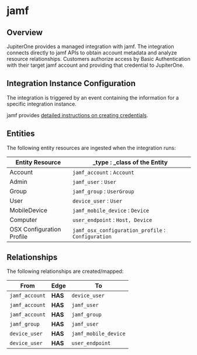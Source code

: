 # jamf

## Overview

JupiterOne provides a managed integration with jamf. The integration connects
directly to jamf APIs to obtain account metadata and analyze resource
relationships. Customers authorize access by Basic Authentication with their
target jamf account and providing that credential to JupiterOne.

## Integration Instance Configuration

The integration is triggered by an event containing the information for a
specific integration instance.

jamf provides [detailed instructions on creating credentials][1].

## Entities

The following entity resources are ingested when the integration runs:

| Entity Resource           | \_type : \_class of the Entity                     |
| ------------------------- | -------------------------------------------------- |
| Account                   | `jamf_account` : `Account`                         |
| Admin                     | `jamf_user` : `User`                               |
| Group                     | `jamf_group` : `UserGroup`                         |
| User                      | `device_user` : `User`                             |
| MobileDevice              | `jamf_mobile_device` : `Device`                    |
| Computer                  | `user_endpoint` : `Host, Device`                   |
| OSX Configuration Profile | `jamf_osx_configuration_profile` : `Configuration` |

## Relationships

The following relationships are created/mapped:

| From           | Edge    | To                   |
| -------------- | ------- | -------------------- |
| `jamf_account` | **HAS** | `device_user`        |
| `jamf_account` | **HAS** | `jamf_user`          |
| `jamf_account` | **HAS** | `jamf_group`         |
| `jamf_group`   | **HAS** | `jamf_user`          |
| `device_user`  | **HAS** | `jamf_mobile_device` |
| `device_user`  | **HAS** | `user_endpoint`      |

[1]: https://developer.jamf.com/documentation#authentication
